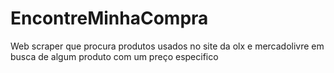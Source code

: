 # EncontreMinhaCompra
Web scraper que procura produtos usados no site da olx e mercadolivre em busca de algum produto com um preço especifico
